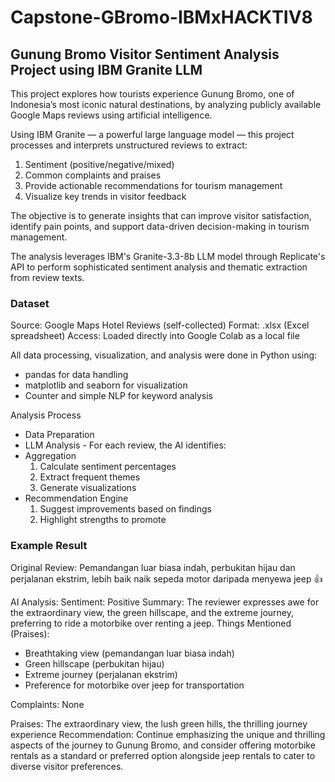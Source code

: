 # Capstone-GBromo-IBMxHACKTIV8

## Gunung Bromo Visitor Sentiment Analysis Project using IBM Granite LLM

This project explores how tourists experience Gunung Bromo, one of Indonesia’s most iconic natural destinations, by analyzing publicly available Google Maps reviews using artificial intelligence.

Using IBM Granite — a powerful large language model — this project processes and interprets unstructured reviews to extract:
1. Sentiment (positive/negative/mixed)
2. Common complaints and praises
3. Provide actionable recommendations for tourism management
4. Visualize key trends in visitor feedback

The objective is to generate insights that can improve visitor satisfaction, identify pain points, and support data-driven decision-making in tourism management.

The analysis leverages IBM's Granite-3.3-8b LLM model through Replicate's API to perform sophisticated sentiment analysis and thematic extraction from review texts.

### Dataset
Source: Google Maps Hotel Reviews (self-collected)
Format: .xlsx (Excel spreadsheet)
Access: Loaded directly into Google Colab as a local file

All data processing, visualization, and analysis were done in Python using:
- pandas for data handling
- matplotlib and seaborn for visualization
- Counter and simple NLP for keyword analysis

Analysis Process
- Data Preparation
- LLM Analysis - For each review, the AI identifies:
- Aggregation
  1. Calculate sentiment percentages
  2. Extract frequent themes
  3. Generate visualizations
- Recommendation Engine
  1. Suggest improvements based on findings
  2. Highlight strengths to promote
 
### Example Result
Original Review:
Pemandangan luar biasa indah, perbukitan hijau dan perjalanan ekstrim, lebih baik naik sepeda motor daripada menyewa jeep 👍

AI Analysis:
Sentiment: Positive
Summary: The reviewer expresses awe for the extraordinary view, the green hillscape, and the extreme journey, preferring to ride a motorbike over renting a jeep.
Things Mentioned (Praises): 
- Breathtaking view (pemandangan luar biasa indah)
- Green hillscape (perbukitan hijau)
- Extreme journey (perjalanan ekstrim)
- Preference for motorbike over jeep for transportation

Complaints: None

Praises: The extraordinary view, the lush green hills, the thrilling journey experience
Recommendation: Continue emphasizing the unique and thrilling aspects of the journey to Gunung Bromo, and consider offering motorbike rentals as a standard or preferred option alongside jeep rentals to cater to diverse visitor preferences.


